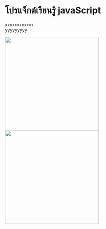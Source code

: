 # โปรแจ็กต์เรียนรู้ javaScript
xxxxxxxxxxxx
<br>
yyyyyyyyy

<img src="https://user-images.githubusercontent.com/89632443/139389568-7ebf0e94-42f5-419b-8ded-ab12ff411454.PNG" height="300" >
<img src="![f2d00d8e0cce0ed6765700b8681415eb](https://user-images.githubusercontent.com/89632443/139391566-570764fc-4a9e-45c1-b318-dcf7442c64b6.jpg)" height="300" >

